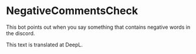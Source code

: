 # NegativeCommentsCheck

This bot points out when you say something that contains negative words in the discord.

This text is translated at DeepL.